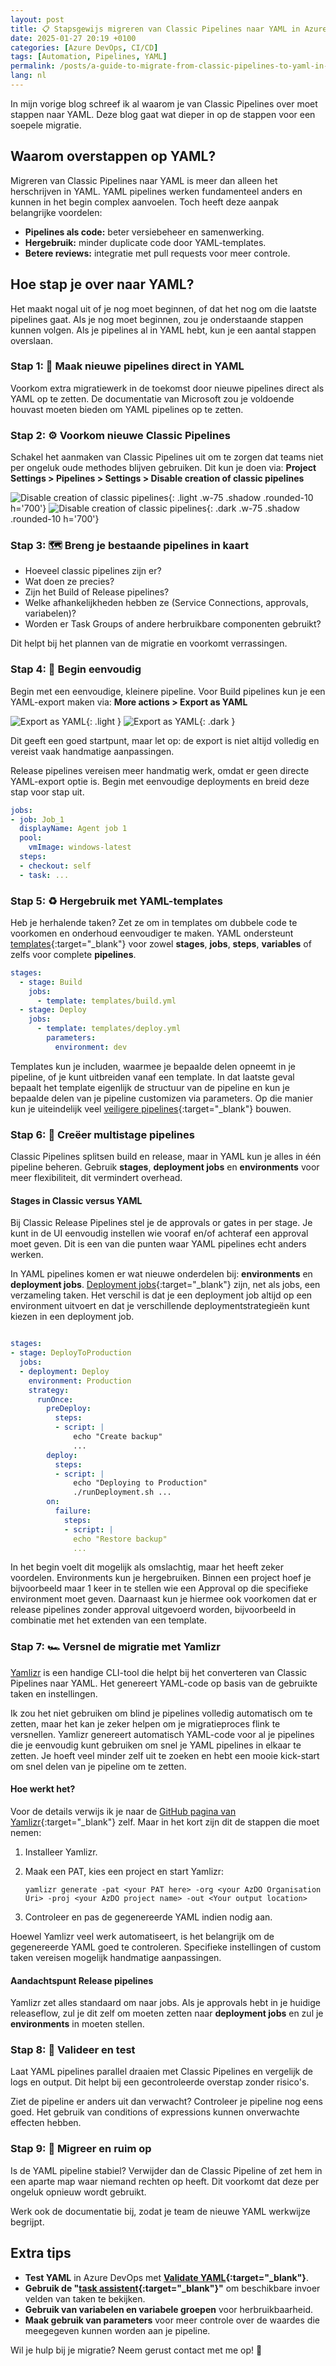 ```yaml
---
layout: post
title: 📋 Stapsgewijs migreren van Classic Pipelines naar YAML in Azure DevOps
date: 2025-01-27 20:19 +0100
categories: [Azure DevOps, CI/CD]
tags: [Automation, Pipelines, YAML]
permalink: /posts/a-guide-to-migrate-from-classic-pipelines-to-yaml-in-azure-devops
lang: nl
---
```


In mijn vorige blog schreef ik al waarom je van Classic Pipelines over moet
stappen naar YAML. Deze blog gaat wat dieper in op de stappen voor
een soepele migratie.

## Waarom overstappen op YAML?

Migreren van Classic Pipelines naar YAML is meer dan alleen het herschrijven in YAML.
YAML pipelines werken fundamenteel anders en kunnen in het begin complex
aanvoelen. Toch heeft deze aanpak belangrijke voordelen:

- **Pipelines als code:** beter versiebeheer en samenwerking.
- **Hergebruik:** minder duplicate code door YAML-templates.
- **Betere reviews:** integratie met pull requests voor meer controle.

## Hoe stap je over naar YAML?

Het maakt nogal uit of je nog moet beginnen, of dat het nog om die
laatste pipelines gaat. Als je nog moet beginnen, zou je onderstaande stappen
kunnen volgen. Als je pipelines al in YAML hebt, kun je een aantal
stappen overslaan.

### Stap 1: 🚀 Maak nieuwe pipelines direct in YAML

Voorkom extra migratiewerk in de toekomst door nieuwe pipelines direct als YAML
op te zetten. De documentatie van Microsoft zou je voldoende houvast moeten
bieden om YAML pipelines op te zetten.

### Stap 2: ⚙️ Voorkom nieuwe Classic Pipelines

Schakel het aanmaken van Classic Pipelines uit om te zorgen dat teams niet per
ongeluk oude methodes blijven gebruiken. Dit kun je doen via:
**Project Settings > Pipelines > Settings > Disable creation of classic pipelines**

![Disable creation of classic pipelines](/assets/img/posts/2025_01_27_disable_classic_light.png){: .light .w-75 .shadow .rounded-10 h='700'}
![Disable creation of classic pipelines](/assets/img/posts/2025_01_27_disable_classic_dark.png){: .dark .w-75 .shadow .rounded-10 h='700'}

### Stap 3: 🗺️ Breng je bestaande pipelines in kaart

- Hoeveel classic pipelines zijn er?
- Wat doen ze precies?
- Zijn het Build of Release pipelines?
- Welke afhankelijkheden hebben ze (Service Connections, approvals, variabelen)?
- Worden er Task Groups of andere herbruikbare componenten gebruikt?

Dit helpt bij het plannen van de migratie en voorkomt verrassingen.

### Stap 4: 🍳 Begin eenvoudig

Begin met een eenvoudige, kleinere pipeline. Voor Build pipelines kun je een
YAML-export maken via: **More actions > Export as YAML**

![Export as YAML](/assets/img/posts/2025-01-27_export_YAML_light.png){: .light }
![Export as YAML](/assets/img/posts/2025-01-27_export_YAML_dark.png){: .dark }

Dit geeft een goed startpunt, maar let op: de export is niet altijd volledig en vereist
vaak handmatige aanpassingen.

Release pipelines vereisen meer handmatig werk, omdat er geen directe YAML-export
optie is. Begin met eenvoudige deployments en breid deze stap voor stap uit.

```yaml
jobs:
- job: Job_1
  displayName: Agent job 1
  pool:
    vmImage: windows-latest
  steps:
  - checkout: self
  - task: ...
```

### Stap 5: ♻️ Hergebruik met YAML-templates

Heb je herhalende taken? Zet ze om in templates om dubbele code te voorkomen en
onderhoud eenvoudiger te maken. YAML ondersteunt 
[templates](https://learn.microsoft.com/en-us/azure/devops/pipelines/process/templates?view=azure-devops&pivots=templates-includes){:target="_blank"}
voor zowel **stages**, **jobs**, **steps**, **variables**
of zelfs voor complete **pipelines**.

```yaml
stages:
  - stage: Build
    jobs:
      - template: templates/build.yml
  - stage: Deploy
    jobs:
      - template: templates/deploy.yml
        parameters:
          environment: dev
```

Templates kun je includen, waarmee je bepaalde delen opneemt in je pipeline, of
je kunt uitbreiden vanaf een template. In dat laatste geval bepaalt het template
eigenlijk de structuur van de pipeline en kun je bepaalde delen van je pipeline customizen
via parameters. Op die manier kun je uiteindelijk veel
[veiligere pipelines](https://learn.microsoft.com/en-us/azure/devops/pipelines/security/templates?view=azure-devops){:target="_blank"}
bouwen.

### Stap 6: 🧱 Creëer multistage pipelines

Classic Pipelines splitsen build en release, maar in YAML kun je alles in één
pipeline beheren. Gebruik **stages**, **deployment jobs** en **environments**
voor meer flexibiliteit, dit vermindert overhead.

#### Stages in Classic versus YAML

Bij Classic Release Pipelines stel je de approvals or gates in per stage. Je kunt
in de UI eenvoudig instellen wie vooraf en/of achteraf een approval moet geven.
Dit is een van die punten waar YAML pipelines echt anders werken.

In YAML pipelines komen er wat nieuwe onderdelen bij: **environments** en
**deployment jobs**.
[Deployment jobs](https://learn.microsoft.com/en-us/azure/devops/pipelines/process/deployment-jobs?view=azure-devops){:target="_blank"}
zijn, net als jobs, een verzameling taken. Het verschil is dat je een deployment
job altijd op een environment uitvoert en dat je
verschillende deploymentstrategieën kunt kiezen in een deployment job.

```yaml

stages:
- stage: DeployToProduction
  jobs:
  - deployment: Deploy
    environment: Production
    strategy:
      runOnce:
        preDeploy:
          steps:
          - script: |
              echo "Create backup"
              ...
        deploy:
          steps:
          - script: |
              echo "Deploying to Production"
              ./runDeployment.sh ...
        on:
          failure:         
            steps:
            - script: |
              echo "Restore backup"
              ...

```

In het begin voelt dit mogelijk als omslachtig, maar het heeft zeker
voordelen. Environments kun je hergebruiken. Binnen een project hoef je
bijvoorbeeld maar 1 keer in te stellen wie een Approval op die specifieke
environment moet geven. Daarnaast kun je hiermee ook voorkomen dat er release
pipelines zonder approval uitgevoerd worden, bijvoorbeeld in combinatie met het
extenden van een template.

### Stap 7: 🏎️ Versnel de migratie met Yamlizr

[Yamlizr](https://github.com/f2calv/yamlizr) is een handige CLI-tool die helpt bij
het converteren van Classic Pipelines naar YAML. Het genereert YAML-code op basis
van de gebruikte taken en instellingen.

Ik zou het niet gebruiken om blind je pipelines volledig automatisch om te zetten,
maar het kan je zeker helpen om je migratieproces flink te versnellen. Yamlizr genereert
automatisch YAML-code voor al je pipelines die je eenvoudig kunt gebruiken om snel
je YAML pipelines in elkaar te zetten.
Je hoeft veel minder zelf uit te zoeken en hebt een mooie kick-start om snel delen
van je pipeline om te zetten.

#### Hoe werkt het?

Voor de details verwijs ik je naar de [GitHub pagina van Yamlizr](https://github.com/f2calv/yamlizr){:target="_blank"}
zelf. Maar in het kort zijn dit de stappen die moet nemen:

1. Installeer Yamlizr.
2. Maak een PAT, kies een project en start Yamlizr:

   `yamlizr generate -pat <your PAT here> -org <your AzDO Organisation Uri>
   -proj <your AzDO project name> -out <Your output location>`

3. Controleer en pas de gegenereerde YAML indien nodig aan.

Hoewel Yamlizr veel werk automatiseert, is het belangrijk om de gegenereerde YAML
goed te controleren. Specifieke instellingen of custom taken vereisen mogelijk
handmatige aanpassingen.

#### Aandachtspunt Release pipelines

Yamlizr zet alles standaard om naar jobs. Als je approvals hebt in je huidige
releaseflow, zul je dit zelf om moeten zetten naar **deployment jobs** en zul je
**environments** in moeten stellen.

### Stap 8: 🧪 Valideer en test

Laat YAML pipelines parallel draaien met Classic Pipelines en vergelijk de logs
en output. Dit helpt bij een gecontroleerde overstap zonder risico's.

Ziet de pipeline er anders uit dan verwacht? Controleer je pipeline nog eens goed.
Het gebruik van conditions of expressions kunnen onverwachte effecten hebben.

### Stap 9: 🧹 Migreer en ruim op

Is de YAML pipeline stabiel? Verwijder dan de Classic Pipeline of zet hem in een
aparte map waar niemand rechten op heeft. Dit voorkomt dat deze per ongeluk
opnieuw wordt gebruikt.

Werk ook de documentatie bij, zodat je team de nieuwe YAML werkwijze begrijpt.

## Extra tips

- **Test YAML** in Azure DevOps met **[Validate YAML](https://learn.microsoft.com/en-us/azure/devops/pipelines/get-started/yaml-pipeline-editor?view=azure-devops#validate){:target="_blank"}**.
- **Gebruik de "[task assistent](https://learn.microsoft.com/en-us/azure/devops/pipelines/get-started/yaml-pipeline-editor?view=azure-devops#use-task-assistant){:target="_blank"}"**
  om beschikbare invoer velden van taken te bekijken.
- **Gebruik van variabelen en variabele groepen** voor herbruikbaarheid.
- **Maak gebruik van parameters** voor meer controle over de waardes die
  meegegeven kunnen worden aan je pipeline.

Wil je hulp bij je migratie? Neem gerust contact met me op! 🚀

